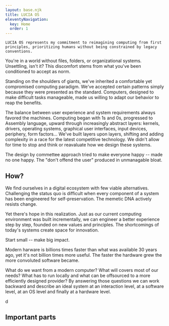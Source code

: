 ```yaml
---
layout: base.njk
title: LUCIA OS
eleventyNavigation:
  key: Home
  order: 1
---
```

```
LUCIA OS represents my commitment to reimagining computing from first principles, prioritizing humans without being constrained by legacy conventions.
```

You're in a world without files, folders, or organizational systems. Unsettling, isn't it? This discomfort stems from what you've been conditioned to accept as norm.

Standing on the shoulders of giants, we've inherited a comfortable yet compromised computing paradigm. We've accepted certain patterns simply because they were presented as the standard. Computers, designed to make difficult tasks manageable, made us willing to adapt our behavior to reap the benefits.

The balance between user experience and system requirements always favored the machines. Computing began with 1s and 0s, progressed to Assembly language, upward through increasingly abstract layers: kernels, drivers, operating systems, graphical user interfaces, input devices, periphery, form factors... We've built layers upon layers, shifting and adding complexity in a race for the latest competitive technology. We didn't allow for time to stop and think or reavaluate how we design these systems. 

The design by commettee approach tried to make everyone happy -- made no one happy. The "don't offend the user" produced in unmanagable bloat.

## How?

We find ourselves in a digital ecosystem with few viable alternatives. Challenging the status quo is difficult when every component of a system has been engineered for self-preservation. The memetic DNA actively resists change.

Yet there's hope in this realization. Just as our current computing environment was built incrementally, we can engineer a better experience step by step, founded on new values and principles. The shortcomings of today's systems create space for innovation.

Start small -- make big impact.

Modern harware is billions times faster than what was available 30 years ago, yet it's not billion times more useful. The faster the hardware grew the more convoluted software became.

What do we want from a modern computer? What will covers most of our needs? What has to run locally and what can be offsourced to a more efficiently designed provider? By answering those questions we can work backward and describe an ideal system at an interaction level, at a software level, at an OS level and finally at a hardware level.

d


## Important parts